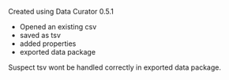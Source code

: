 Created using Data Curator 0.5.1

- Opened an existing csv
- saved as tsv
- added properties
- exported data package

Suspect tsv wont be handled correctly in exported data package.
